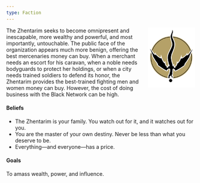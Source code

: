 ```yaml
---
type: Faction
---
```


<img
  src='/img/factions/zhentarim.png'
  style='width:25%;
         float:right;
         margin-left: 1rem;
         margin-bottom: 1rem;'/>

The Zhentarim seeks to become omnipresent and inescapable, more wealthy and
powerful, and most importantly, untouchable. The public face of the
organization appears much more benign, offering the best mercenaries money can
buy. When a merchant needs an escort for his caravan, when a noble needs
bodyguards to protect her holdings, or when a city needs trained soldiers to
defend its honor, the Zhentarim provides the best-trained fighting men and
women money can buy. However, the cost of doing business with the Black
Network can be high.

#### Beliefs

- The Zhentarim is your family. You watch out for it, and it watches out for you.
- You are the master of your own destiny. Never be less than what you deserve to be.
- Everything—and everyone—has a price.

#### Goals

To amass wealth, power, and influence.
